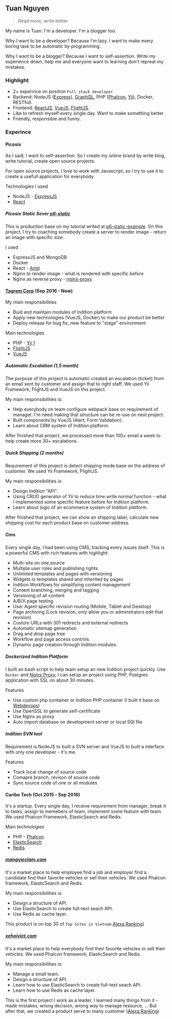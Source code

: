 ## Tuan Nguyen

> Read more, write better

My name is Tuan. I'm a developer. I'm a blogger too.

Why I want to be a developer? Because I'm lazy. I want to make every boring task to be automatic by programming.

Why I want to be a blogger? Because I want to self-assertion. Write my experience down, help me and everyone want to learning don't repreat my mistakes.

### Highlight

- 2+ experince on position `Full stack developer`
- Backend: NodeJS ([Express](https://github.com/expressjs/express)), [GraphQL](https://github.com/apollographql/apollo-server), PHP ([Phalcon](https://github.com/phalcon/cphalcon), [Yii](https://github.com/yiisoft/yii)), Docker, RESTfull.
- Frontend: [ReactJS](https://github.com/facebook/react), [VueJS](https://github.com/vuejs/vue), [FlightJS](https://github.com/flightjs/flight).
- Like to refresh myself every single day. Want to make something better.
- Friendly, responsible and funny.

### Experince

#### Picosix

As I said, I want to self-assertion. So I create my online brand by write blog, write tutorial, create open source projects.

For open source projects, I love to work with Javascript, so I try to use it to create a usefull application for everybody. 

Technologies I used

- NodeJS - [ExpressJS](https://github.com/expressjs/express)
- [React](https://github.com/facebook/react)

##### Picosix Static Sever [p6-static](https://github.com/picosix/p6-static)

This is production base on my tutorial writed at [p6-static-example](https://github.com/picosix/p6-static-example). On this project, I try to coaching somebody create a server to render image - return an image with specific size. 

I used

- ExpressJS and MongoDB
- Docker
- React - [Antd](https://github.com/ant-design/ant-design)
- Nginx to render image - what is rendered with specific before
- Nginx as reverse proxy - [nginx-proxy](https://github.com/jwilder/nginx-proxy)

#### [Tagrem Corp](http://tagrem.com/) (Sep 2016 - Now)

My main responsibilities

- Buid and maintain modules of Indition platform
- Apply new technologies (VueJS, Docker) to make our product be better
- Deploy release for bug fix, new feature to "stage" environment

Main technologies

- PHP - [Yii 1](https://github.com/yiisoft/yii)
- [FlightJS](https://github.com/flightjs/flight)
- [VueJS](https://github.com/vuejs/vue)

##### Automatic Escalation (1,5 month)

The purpose of this project is automatic created an escalation (ticket) from an email sent by customer and assign that to right staff. We used Yii Framework, FlightJS and VueJS on this project.

My main responsibilities is: 

- Help everybody on team configure webpack base on requirement of manager. I'm need making that structure can be re-use on next project. 
- Built components by VueJS (Alert, Form Validation).
- Learn about CRM system of Indition platform.

After finished that project, we processed more than 100+ email a week to help create more 30+ escalations.

##### Quick Shipping (2 months)

Requirement of this project is detect shipping mode base on the address of customer. We used Yii Framework, FlightJS.

My main responsibilities is: 

- Design Indition "API".
- Using CRUD generator of Yii to reduce time write normal function - what I implemented some specific feature before for Indition platform.
- Learn about logic of an ecommerce system of Indition platform.

After finished that project, we can show an shipping label, calculate new shipping cost for each product base on customer address.

##### Cms

Every single day, I had been using CMS, tracking every issues itself. This is a powerful CMS with rich features with highlight: 

- Multi-site on one source
- Multiple user roles and publishing rights
- Unlimited templates and pages with versioning
- Widgets in templates shared and inherited by pages
- Indition Workflows for simplifying content management
- Content branching, merging and tagging
- Versioning of all content
- A/B/X page testing
- User Agent specific revision routing (Mobile, Tablet and Desktop)
- Page archiving (Lock revision, only allow you or adminstrators edit that revision)
- Custom URLs with 301 redirects and external redirects
- Automatic sitemap generation
- Drag and drop page tree
- Workflow and page access controls
- Dynamic page creation through Indition modules

##### Dockerized Indition Platform

I built an bash script to help team setup an new Indition project quickly. Use `Docker` and [Nginx Proxy](https://github.com/jwilder/nginx-proxy), I can setup an project using PHP, Postgres application with SSL on about 30 minutes.

Features

- Use custom php container or Indition PHP container (I built it base on [Webdevops](https://github.com/webdevops/Dockerfile))
- Use OpenSSL to generate self-certificate
- Use Nginx as proxy
- Auto import database on development server or local SQl file

##### Indition SVN tool

Requirement is NodeJS to built a SVN server and VueJS to built a interface with only one developer - it's me. 

Features

- Track local change of source code
- Comapre branch, revison of source code
- Sync source code of one or all modules

#### Caribe Tech (Oct 2015 - Sep 2016)

It's a startup. Every single day, I receive requirement from manager, break it to tasks, assign to memebers of team, implement some feature with team.
We used Phalcon Framework, ElasticSearch and Redis.

Main technologies

- PHP - [Phalcon](https://github.com/phalcon/cphalcon)
- [ElasticSearch](https://github.com/elastic/elasticsearch)
- [Redis](https://github.com/antirez/redis)

##### [mangvieclam.com](https://mangvieclam.com/)

It's a market place to help employee find a job and employer find a candidate find their favorite vehicles or sell their vehicles. We used Phalcon framework, ElasticSearch and Redis.

My main responsibilities is: 

- Design a structure of API.
- Use ElasticSearch to create full-text seach API.
- Use Redis as cache layer.

This product is on top 30 of `Top Sites in Vietnam` [Alexa Ranking](https://www.alexa.com/siteinfo/mangvieclam.com))

##### [xehoiviet.com](https://xehoiviet.com/)

It's a market place to help everybody find their favorite vehicles or sell their vehicles. We used Phalcon framework, ElasticSearch and Redis.

My main responsibilities is: 

- Manage a small team.
- Design a structure of API.
- Learn how to use ElasticSearch to create full-text seach API.
- Learn how to use Redis as cache layer.

This is the first project I work as a leader, I learned many things from it - made mistakes, wrong decision, wrong way to manage resource, ... But after that, we created a product serve to many customer ([Alexa Ranking](https://www.alexa.com/siteinfo/xehoiviet.com))